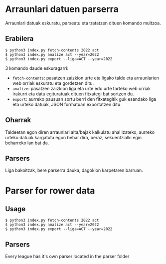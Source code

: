 # Arraunlari datuen parserra
Arraunlari datuak eskuratu, parseatu eta tratatzen dituen komando multzoa.

## Erabilera
```
$ python3 index.py fetch-contents 2022 act
$ python3 index.py analize act --year=2022
$ python3 index.py export --liga=ACT --year=2022
````

3 komando daude eskuragarri:

* `fetch-contents`: pasatzen zaizkion urte eta ligako talde eta arraunlarien
web orriak eskuratu eta gordetzen ditu.
* `analize`: pasatzen zaizkion liga eta urte edo urte tarteko web orriak irakurri
eta datu egituratuak dituen fitxategi bat sortzen du.
* `export`: aurreko pausuan sortu berri den fitxategitik guk esandako liga eta urteko
datuak, JSON formatuan exportatzen ditu.

## Oharrak

Taldeetan egon diren arraunlari alta/bajak kalkulatu ahal izateko, aurreko urteko datuak
kargatuta egon behar dira, beraz, sekuentzialki egin beharreko lan bat da.



## Parsers
Liga bakoitzak, bere parserra dauka, dagokion karpetaren barruan.

# Parser for rower data

## Usage
```
$ python3 index.py fetch-contents 2022 act
$ python3 index.py analize act --year=2022
$ python3 index.py export --liga=ACT --year=2022
```



## Parsers
Every league has it's own parser located in the parser folder